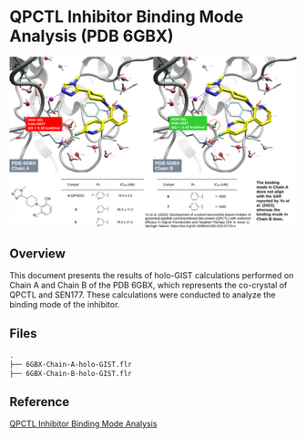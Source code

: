 # QPCTL Inhibitor Binding Mode Analysis (PDB 6GBX)
<img src="https://github.com/gkxiao/waters/blob/main/PDB-6GBX/Chain-A-and-B-holo-GIST-Results.png">

## Overview

This document presents the results of holo-GIST calculations performed on Chain A and Chain B of the PDB 6GBX, which represents the co-crystal of QPCTL and SEN177.  These calculations were conducted to analyze the binding mode of the inhibitor.

## Files
```
.
├── 6GBX-Chain-A-holo-GIST.flr
├── 6GBX-Chain-B-holo-GIST.flr
```
## Reference

[QPCTL Inhibitor Binding Mode Analysis](http://blog.molcalx.com.cn/2024/02/04/qpctl-inhibitor.html#holo-gist)
